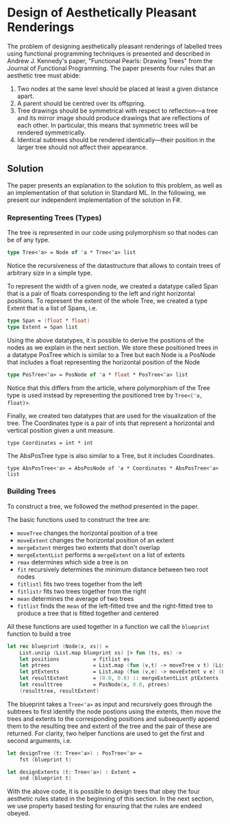 # Design of Aesthetically Pleasant Renderings
The problem of designing aesthetically pleasant renderings of labelled trees using functional programming techniques is presented and described in Andrew J. Kennedy's paper, "Functional Pearls: Drawing Trees" from the Journal of Functional Programming. The paper presents four rules that an aesthetic tree must abide: 

1. Two nodes at the same level should be placed at least a given distance apart.
2. A parent should be centred over its offspring.
3. Tree drawings should be symmetrical with respect to reflection—a tree and
its mirror image should produce drawings that are reflections of each other. In
particular, this means that symmetric trees will be rendered symmetrically.
4. Identical subtrees should be rendered identically—their position in the larger
tree should not affect their appearance.

## Solution
The paper presents an explanation to the solution to this problem, as well as an implementation of that solution in Standard ML. In the following, we present our independent implementation of the solution in F#.

### Representing Trees (Types)
The tree is represented in our code using polymorphism so that nodes can be of any type.
```fsharp
type Tree<'a> = Node of 'a * Tree<'a> list
```
Notice the recursiveness of the datastructure that allows to contain trees of arbitrary size in a simple type.

To represent the width of a given node, we created a datatype called Span that is a pair of floats corresponding to the left and right horizontal positions. To represent the extent of the whole Tree, we created a type Extent that is a list of Spans, i.e.
```fsharp
type Span = (float * float)
type Extent = Span list
```

Using the above datatypes, it is possible to derive the positions of the nodes as we explain in the next section. We store these positioned trees in a datatype PosTree which is similar to a Tree but each Node is a PosNode that includes a float representing the horizontal position of the Node
```fsharp
type PosTree<'a> = PosNode of 'a * float * PosTree<'a> list
```
Notice that this differs from the article, where polymorphism of the Tree type is used instead by representing the positioned tree by `Tree<('a, float)>`.

Finally, we created two datatypes that are used for the visualization of the tree. 
The Coordinates type is a pair of ints that represent a horizontal and vertical position given a unit measure.

`type Coordinates = int * int`

The AbsPosTree type is also similar to a Tree, but it includes Coordinates.

`type AbsPosTree<'a> = AbsPosNode of 'a * Coordinates * AbsPosTree<'a> list`

### Building Trees

To construct a tree, we followed the method presented in the paper. 

The basic functions used to construct the tree are:

 - `moveTree` changes the horizontal position of a tree
 - `moveExtent` changes the horizontal position of an extent
 - `mergeExtent` merges two extents that don't overlap
 - `mergeExtentList` performs a `mergeExtent` on a list of extents
 - `rmax` determines which side a tree is on
 - `fit` recursively determines the minimum distance between two root nodes
 - `fitlistl` fits two trees together from the left
 - `fitlistr` fits two trees together from the right
 - `mean` determines the average of two trees
 - `fitlist` finds the `mean` of the left-fitted tree and the right-fitted tree to produce a tree that is fitted together and centered

All these functions are used together in a function we call the `blueprint` function to build a tree
```fsharp
let rec blueprint (Node(x, xs)) =
    List.unzip (List.map blueprint xs) |> fun (ts, es) -> 
    let positions           = fitlist es 
    let ptrees              = List.map (fun (v,t) -> moveTree v t) (List.zip positions ts )
    let ptExtents           = List.map (fun (v,e) -> moveExtent v e) (List.zip positions es )
    let resultExtent        = (0.0, 0.0) :: mergeExtentList ptExtents
    let resulttree          = PosNode(x, 0.0, ptrees)
    (resulttree, resultExtent)
```
The blueprint takes a `Tree<'a>` as input and recursively goes through the subtrees to first identify the node postions using the extents, then move the trees and extents to the corresponding positions and subsequently append them to the resulting tree and extent of the tree and the pair of these are returned. For clarity, two helper functions are used to get the first and second arguments, i.e.
```fsharp
let designTree (t: Tree<'a>) : PosTree<'a> =
    fst (blueprint t)

let designExtents (t: Tree<'a>) : Extent = 
    snd (blueprint t)
```

With the above code, it is possible to design trees that obey the four aesthetic rules stated in the beginning of this section. In the next section, we use property based testing for ensuring that the rules are endeed obeyed.